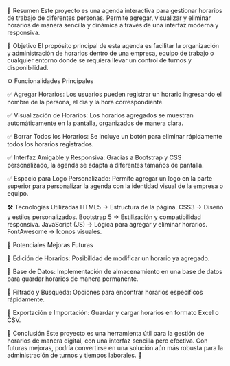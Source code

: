 📌 Resumen
Este proyecto es una agenda interactiva para gestionar horarios de trabajo de diferentes personas. Permite agregar, visualizar y eliminar horarios de manera sencilla y dinámica a través de una interfaz moderna y responsiva.

🎯 Objetivo
El propósito principal de esta agenda es facilitar la organización y administración de horarios dentro de una empresa, equipo de trabajo o cualquier entorno donde se requiera llevar un control de turnos y disponibilidad.

⚙️ Funcionalidades Principales

✅ Agregar Horarios: Los usuarios pueden registrar un horario ingresando el nombre de la persona, el día y la hora correspondiente.

✅ Visualización de Horarios: Los horarios agregados se muestran automáticamente en la pantalla, organizados de manera clara.

✅ Borrar Todos los Horarios: Se incluye un botón para eliminar rápidamente todos los horarios registrados.

✅ Interfaz Amigable y Responsiva: Gracias a Bootstrap y CSS personalizado, la agenda se adapta a diferentes tamaños de pantalla.

✅ Espacio para Logo Personalizado: Permite agregar un logo en la parte superior para personalizar la agenda con la identidad visual de la empresa o equipo.

🛠️ Tecnologías Utilizadas
HTML5 → Estructura de la página.
CSS3 → Diseño y estilos personalizados.
Bootstrap 5 → Estilización y compatibilidad responsiva.
JavaScript (JS) → Lógica para agregar y eliminar horarios.
FontAwesome → Iconos visuales.

🚀 Potenciales Mejoras Futuras

🔹 Edición de Horarios: Posibilidad de modificar un horario ya agregado.

🔹 Base de Datos: Implementación de almacenamiento en una base de datos para guardar horarios de manera permanente.

🔹 Filtrado y Búsqueda: Opciones para encontrar horarios específicos rápidamente.

🔹 Exportación e Importación: Guardar y cargar horarios en formato Excel o CSV.


📌 Conclusión
Este proyecto es una herramienta útil para la gestión de horarios de manera digital, con una interfaz sencilla pero efectiva. Con futuras mejoras, podría convertirse en una solución aún más robusta para la administración de turnos y tiempos laborales. 🚀
